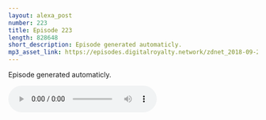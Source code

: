 ```yaml
---
layout: alexa_post
number: 223
title: Episode 223
length: 828648
short_description: Episode generated automaticly.
mp3_asset_link: https://episodes.digitalroyalty.network/zdnet_2018-09-25_01-00-03.mp3
---
```


Episode generated automaticly.

<audio controls>
    <source src="{{ page.mp3_asset_link }}" type="audio/mpeg">
</audio>